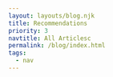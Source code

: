 ```yaml
---
layout: layouts/blog.njk
title: Recommendations
priority: 3
navtitle: All Articlesc
permalink: /blog/index.html
tags:
  - nav
---
```

